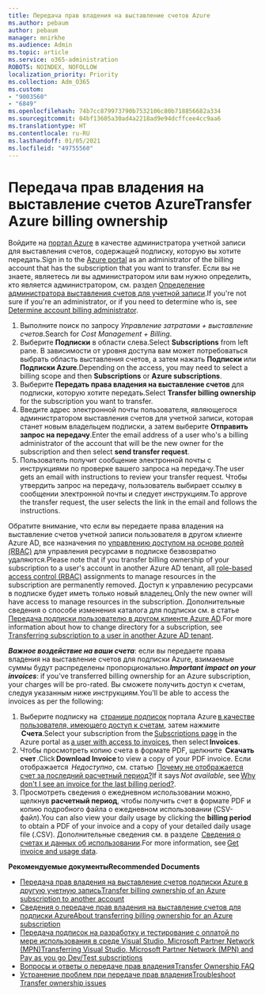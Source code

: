 ```yaml
---
title: Передача прав владения на выставление счетов Azure
ms.author: pebaum
author: pebaum
manager: mnirkhe
ms.audience: Admin
ms.topic: article
ms.service: o365-administration
ROBOTS: NOINDEX, NOFOLLOW
localization_priority: Priority
ms.collection: Adm_O365
ms.custom:
- "9003560"
- "6849"
ms.openlocfilehash: 74b7cc879973790b7532106c80b718856682a334
ms.sourcegitcommit: 04bf13605a30ad4a2218ad9e94dcffcee4cc9aa6
ms.translationtype: HT
ms.contentlocale: ru-RU
ms.lasthandoff: 01/05/2021
ms.locfileid: "49755560"
---
```

# <a name="transfer-azure-billing-ownership"></a><span data-ttu-id="bb364-102">Передача прав владения на выставление счетов Azure</span><span class="sxs-lookup"><span data-stu-id="bb364-102">Transfer Azure billing ownership</span></span>

<span data-ttu-id="bb364-103">Войдите на [портал Azure](https://portal.azure.com/) в качестве администратора учетной записи для выставления счетов, содержащей подписку, которую вы хотите передать.</span><span class="sxs-lookup"><span data-stu-id="bb364-103">Sign in to the [Azure portal](https://portal.azure.com/) as an administrator of the billing account that has the subscription that you want to transfer.</span></span> <span data-ttu-id="bb364-104">Если вы не знаете, являетесь ли вы администратором или вам нужно определить, кто является администратором, см. раздел [Определение администратора выставления счетов для учетной записи](https://docs.microsoft.com/azure/cost-management-billing/understand/subscription-transfer#whoisaa).</span><span class="sxs-lookup"><span data-stu-id="bb364-104">If you're not sure if you're an administrator, or if you need to determine who is, see [Determine account billing administrator](https://docs.microsoft.com/azure/cost-management-billing/understand/subscription-transfer#whoisaa).</span></span>

1. <span data-ttu-id="bb364-105">Выполните поиск по запросу _Управление затратами + выставление счетов_.</span><span class="sxs-lookup"><span data-stu-id="bb364-105">Search for _Cost Management + Billing_.</span></span>
1. <span data-ttu-id="bb364-106">Выберите **Подписки** в области слева.</span><span class="sxs-lookup"><span data-stu-id="bb364-106">Select **Subscriptions** from left pane.</span></span> <span data-ttu-id="bb364-107">В зависимости от уровня доступа вам может потребоваться выбрать область выставления счетов, а затем нажать **Подписки** или **Подписки Azure**.</span><span class="sxs-lookup"><span data-stu-id="bb364-107">Depending on the access, you may need to select a billing scope and then **Subscriptions** or **Azure subscriptions**.</span></span>
1. <span data-ttu-id="bb364-108">Выберите **Передать права владения на выставление счетов** для подписки, которую хотите передать.</span><span class="sxs-lookup"><span data-stu-id="bb364-108">Select **Transfer billing ownership** for the subscription you want to transfer.</span></span>
1. <span data-ttu-id="bb364-109">Введите адрес электронной почты пользователя, являющегося администратором выставления счетов для учетной записи, которая станет новым владельцем подписки, а затем выберите **Отправить запрос на передачу**.</span><span class="sxs-lookup"><span data-stu-id="bb364-109">Enter the email address of a user who's a billing administrator of the account that will be the new owner for the subscription and then select **send transfer request**.</span></span>
1. <span data-ttu-id="bb364-110">Пользователь получит сообщение электронной почты с инструкциями по проверке вашего запроса на передачу.</span><span class="sxs-lookup"><span data-stu-id="bb364-110">The user gets an email with instructions to review your transfer request.</span></span> <span data-ttu-id="bb364-111">Чтобы утвердить запрос на передачу, пользователь выбирает ссылку в сообщении электронной почты и следует инструкциям.</span><span class="sxs-lookup"><span data-stu-id="bb364-111">To approve the transfer request, the user selects the link in the email and follows the instructions.</span></span>

<span data-ttu-id="bb364-112">Обратите внимание, что если вы передаете права владения на выставление счетов учетной записи пользователя в другом клиенте Azure AD, все назначения по [управлению доступом на основе ролей (RBAC)](https://docs.microsoft.com/azure/role-based-access-control/overview?WT.mc_id=Portal-Microsoft_Azure_Support) для управления ресурсами в подписке безвозвратно удаляются.</span><span class="sxs-lookup"><span data-stu-id="bb364-112">Please note that if you transfer billing ownership of your subscription to a user's account in another Azure AD tenant, all [role-based access control (RBAC)](https://docs.microsoft.com/azure/role-based-access-control/overview?WT.mc_id=Portal-Microsoft_Azure_Support) assignments to manage resources in the subscription are permanently removed.</span></span> <span data-ttu-id="bb364-113">Доступ к управлению ресурсами в подписке будет иметь только новый владелец.</span><span class="sxs-lookup"><span data-stu-id="bb364-113">Only the new owner will have access to manage resources in the subscription.</span></span> <span data-ttu-id="bb364-114">Дополнительные сведения о способе изменения каталога для подписки см. в статье [Передача подписки пользователю в другом клиенте Azure AD](https://docs.microsoft.com/azure/active-directory/managed-identities-azure-resources/known-issues?WT.mc_id=Portal-Microsoft_Azure_Support).</span><span class="sxs-lookup"><span data-stu-id="bb364-114">For more information about how to change directory for a subscription, see [Transferring subscription to a user in another Azure AD tenant](https://docs.microsoft.com/azure/active-directory/managed-identities-azure-resources/known-issues?WT.mc_id=Portal-Microsoft_Azure_Support).</span></span>

<span data-ttu-id="bb364-115">_**Важное воздействие на ваши счета**_: если вы передаете права владения на выставление счетов для подписки Azure, взимаемые суммы будут распределены пропорционально.</span><span class="sxs-lookup"><span data-stu-id="bb364-115">_**Important impact on your invoices**_: if you've transferred billing ownership for an Azure subscription, your charges will be pro-rated.</span></span> <span data-ttu-id="bb364-116">Вы сможете получить доступ к счетам, следуя указанным ниже инструкциям.</span><span class="sxs-lookup"><span data-stu-id="bb364-116">You'll be able to access the invoices as per the following:</span></span>  

1. <span data-ttu-id="bb364-117">Выберите подписку на  [странице подписок](https://portal.azure.com/#blade/Microsoft_Azure_Billing/SubscriptionsBlade) портала Azure [в качестве пользователя, имеющего доступ к счетам](https://docs.microsoft.com/azure/cost-management-billing/manage/manage-billing-access?WT.mc_id=Portal-Microsoft_Azure_Support), затем нажмите  **Счета**.</span><span class="sxs-lookup"><span data-stu-id="bb364-117">Select your subscription from the [Subscriptions page](https://portal.azure.com/#blade/Microsoft_Azure_Billing/SubscriptionsBlade) in the Azure portal as [a user with access to invoices](https://docs.microsoft.com/azure/cost-management-billing/manage/manage-billing-access?WT.mc_id=Portal-Microsoft_Azure_Support), then select **Invoices**.</span></span>
1. <span data-ttu-id="bb364-118">Чтобы просмотреть копию счета в формате PDF, щелкните  **Скачать счет** .</span><span class="sxs-lookup"><span data-stu-id="bb364-118">Click **Download Invoice** to view a copy of your PDF invoice.</span></span> <span data-ttu-id="bb364-119">Если отображается  _Недоступно_, см. статью  [Почему не отображается счет за последний расчетный период?](https://docs.microsoft.com/azure/cost-management-billing/manage/download-azure-invoice-daily-usage-date?WT.mc_id=Portal-Microsoft_Azure_Support#noinvoice)</span><span class="sxs-lookup"><span data-stu-id="bb364-119">If it says _Not available_, see [Why don't I see an invoice for the last billing period?](https://docs.microsoft.com/azure/cost-management-billing/manage/download-azure-invoice-daily-usage-date?WT.mc_id=Portal-Microsoft_Azure_Support#noinvoice).</span></span>
1. <span data-ttu-id="bb364-120">Просмотреть сведения о ежедневном использовании можно, щелкнув **расчетный период**, чтобы получить счет в формате PDF и копию подробного файла о ежедневном использовании (CSV-файл).</span><span class="sxs-lookup"><span data-stu-id="bb364-120">You can also view your daily usage by clicking the **billing period** to obtain a PDF of your invoice and a copy of your detailed daily usage file (.CSV).</span></span> <span data-ttu-id="bb364-121">Дополнительные сведения см. в разделе  [Сведения о счетах и данных об использовании](https://docs.microsoft.com/azure/cost-management-billing/manage/download-azure-invoice-daily-usage-date?WT.mc_id=Portal-Microsoft_Azure_Support).</span><span class="sxs-lookup"><span data-stu-id="bb364-121">For more information, see [Get invoice and usage data](https://docs.microsoft.com/azure/cost-management-billing/manage/download-azure-invoice-daily-usage-date?WT.mc_id=Portal-Microsoft_Azure_Support).</span></span>

<span data-ttu-id="bb364-122">**Рекомендуемые документы**</span><span class="sxs-lookup"><span data-stu-id="bb364-122">**Recommended Documents**</span></span>

- [<span data-ttu-id="bb364-123">Передача прав владения на выставление счетов подписки Azure в другую учетную запись</span><span class="sxs-lookup"><span data-stu-id="bb364-123">Transfer billing ownership of an Azure subscription to another account</span></span>](https://docs.microsoft.com/azure/cost-management-billing/manage/billing-subscription-transfer)
- [<span data-ttu-id="bb364-124">Сведения о передаче прав владения на выставление счетов для подписки Azure</span><span class="sxs-lookup"><span data-stu-id="bb364-124">About transferring billing ownership for an Azure subscription</span></span>](https://docs.microsoft.com//azure/cost-management-billing/understand/subscription-transfer)
- [<span data-ttu-id="bb364-125">Передача подписок на разработку и тестирование с оплатой по мере использования в среде Visual Studio, Microsoft Partner Network (MPN)</span><span class="sxs-lookup"><span data-stu-id="bb364-125">Transferring Visual Studio, Microsoft Partner Network (MPN) and Pay as you go Dev/Test subscriptions</span></span>](https://docs.microsoft.com/azure/billing/billing-subscription-transfer?WT.mc_id=Portal-Microsoft_Azure_Support#transferring-visual-studio-microsoft-partner-network-mpn-and-pay-as-you-go-devtest-subscriptions)
- [<span data-ttu-id="bb364-126">Вопросы и ответы о передаче прав владения</span><span class="sxs-lookup"><span data-stu-id="bb364-126">Transfer Ownership FAQ</span></span>](https://docs.microsoft.com/azure/billing/billing-subscription-transfer?WT.mc_id=Portal-Microsoft_Azure_Support#frequently-asked-questions-faq-for-senders)
- [<span data-ttu-id="bb364-127">Устранение проблем при передаче прав владения</span><span class="sxs-lookup"><span data-stu-id="bb364-127">Troubleshoot Transfer ownership issues</span></span>](https://docs.microsoft.com/azure/billing/billing-subscription-transfer?WT.mc_id=Portal-Microsoft_Azure_Support#troubleshooting)
